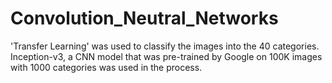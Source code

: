 # Convolution_Neutral_Networks
'Transfer Learning' was used to classify the images into the 40 categories. Inception-v3, a CNN model that was pre-trained by Google on 100K images with 1000 categories was used in the process.

